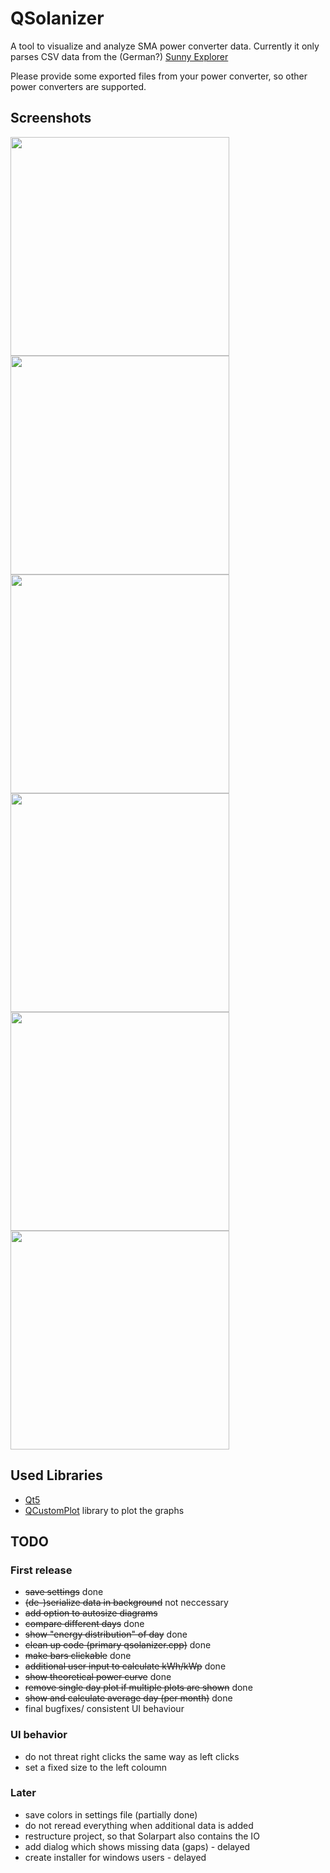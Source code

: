 # QSolanizer
A tool to visualize and analyze SMA power converter data. 
Currently it only parses CSV data from the (German?) [Sunny Explorer](http://www.sma.de/produkte/monitoring-control/sunny-explorer.html)

Please provide some exported files from your power converter, so other power converters are supported.

## Screenshots
<img src="http://lostbit.de/uploads/qsolanizer/qsolanizer_day_multi.PNG" width="350">
<img src="http://lostbit.de/uploads/qsolanizer/qsolanizer_day_theo.PNG" width="350">
<img src="http://lostbit.de/uploads/qsolanizer/qsolanizer_month_energy.PNG" width="350">
<img src="http://lostbit.de/uploads/qsolanizer/qsolanizer_customrange_distribution.PNG" width="350">
<img src="http://lostbit.de/uploads/qsolanizer/qsolanizer_all_years.PNG" width="350">
<img src="http://lostbit.de/uploads/qsolanizer/qsolanizer_total.PNG" width="350">

## Used Libraries
* [Qt5](http://www.qt.io/download/)
* [QCustomPlot](http://qcustomplot.com/) library to plot the graphs

## TODO

### First release
* ~~save settings~~ done
* ~~(de-)serialize data in background~~ not neccessary
* ~~add option to autosize diagrams~~
* ~~compare different days~~ done
* ~~show "energy distribution" of day~~ done
* ~~clean up code (primary qsolanizer.cpp)~~ done
* ~~make bars clickable~~ done
* ~~additional user input to calculate kWh/kWp~~ done
* ~~show theoretical power curve~~ done
* ~~remove single day plot if multiple plots are shown~~ done
* ~~show and calculate average day (per month)~~ done
* final bugfixes/ consistent UI behaviour

### UI behavior
* do not threat right clicks the same way as left clicks
* set a fixed size to the left coloumn
### Later

* save colors in settings file (partially done)
* do not reread everything when additional data is added
* restructure project, so that Solarpart also contains the IO
* add dialog which shows missing data (gaps) - delayed
* create installer for windows users - delayed